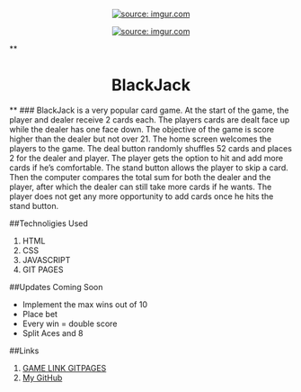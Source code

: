 <p align="center" width="100%">
  <a href="https://imgur.com/TxcdurY"><img src="https://i.imgur.com/TxcdurY.png" title="source: imgur.com" /></a>
</p>
<p align="center" width="100%">
<a href="https://imgur.com/tfHxtaA"><img src="https://i.imgur.com/tfHxtaA.png" title="source: imgur.com" /></a>
</p>
**<h1 align = center >BlackJack</h1>**
### BlackJack is a very popular card game. At the start of the game, the player and dealer receive 2 cards each. The players cards are dealt face up while the dealer has one face down. The objective of the game is score higher than the dealer but not over 21.
The home screen welcomes the players to the game. The deal button randomly shuffles 52 cards and places 2 for the dealer and player. The player gets the option to hit and add more cards if he’s comfortable. The stand button allows the player to skip a card. Then the computer compares the total sum for both the dealer and the player, after which the dealer can still take more cards if he wants. The player does not get any more opportunity to add cards once he hits the stand button.

##Technoligies Used
1. HTML
2. CSS
3. JAVASCRIPT
4. GIT PAGES

##Updates Coming Soon
- Implement the max wins out of 10
- Place bet
- Every win = double score
- Split Aces and 8

##Links
1. [GAME LINK GITPAGES](https://venessagomes.github.io/BlackJack/)
2. [My GitHub](https://git.generalassemb.ly/venessag/project-one-game.git)
